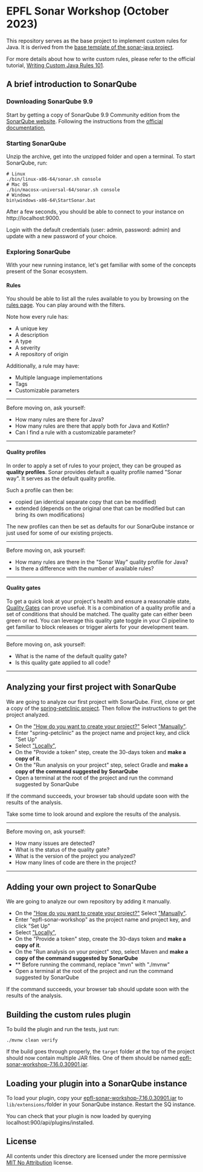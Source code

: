 # EPFL Sonar Workshop (October 2023)

This repository serves as the base project to implement custom rules for Java.
It is derived from the [base template of the sonar-java project](https://github.com/SonarSource/sonar-java/tree/1947bdb5bec965afcee43087febf32245cb06253/docs/java-custom-rules-example).

For more details about how to write custom rules, please refer to the official tutorial, [Writing Custom Java Rules 101](https://github.com/SonarSource/sonar-java/blob/1947bdb5bec965afcee43087febf32245cb06253/docs/CUSTOM_RULES_101.md).

## A brief introduction to SonarQube

### Downloading SonarQube 9.9
Start by getting a copy of SonarQube 9.9 Community edition from the [SonarQube website](https://binaries.sonarsource.com/Distribution/sonarqube/sonarqube-9.9.2.77).
Following the instructions from the [official documentation](https://docs.sonarsource.com/sonarqube/9.9),

### Starting SonarQube
Unzip the archive, get into the unzipped folder and open a terminal.
To start SonarQube, run:

```shell
# Linux
./bin/linux-x86-64/sonar.sh console
# Mac OS
./bin/macosx-universal-64/sonar.sh console
# Windows
bin\windows-x86-64\StartSonar.bat
```

After a few seconds, you should be able to connect to your instance on http://localhost:9000.

Login with the default credentials (user: admin, password: admin) and update with a new password of your choice.

### Exploring SonarQube

With your new running instance, let's get familiar with some of the concepts present of the Sonar ecosystem.

#### Rules

You should be able to list all the rules available to you by browsing on the [rules page](http://localhost:9000/coding_rules).
You can play around with the filters.

Note how every rule has:
- A unique key
- A description
- A type
- A severity
- A repository of origin

Additionally, a rule may have:
- Multiple language implementations
- Tags
- Customizable parameters

---
Before moving on, ask yourself:
- How many rules are there for Java?
- How many rules are there that apply both for Java and Kotlin?
- Can I find a rule with a customizable parameter?
---

#### Quality profiles

In order to apply a set of rules to your project, they can be grouped as __quality profiles__.
Sonar provides default a quality profile named "Sonar way".
It serves as the default quality profile.

Such a profile can then be:
- copied (an identical separate copy that can be modified)
- extended (depends on the original one that can be modified but can bring its own modifications)

The new profiles can then be set as defaults for our SonarQube instance or just used for some of our existing projects.

---
Before moving on, ask yourself:
- How many rules are there in the "Sonar Way" quality profile for Java?
- Is there a difference with the number of available rules?
---


#### Quality gates

To get a quick look at your project's health and ensure a reasonable state, [Quality Gates](http://localhost:9000/quality_gates/) can prove usefué.
It is a combination of a quality profile and a set of conditions that should be matched.
The quality gate can either been green or red.
You can leverage this quality gate toggle in your CI pipeline to get familiar to block releases or trigger alerts for your development team.

---
Before moving on, ask yourself:
- What is the name of the default quality gate?
- Is this quality gate applied to all code?
---

## Analyzing your first project with SonarQube

We are going to analyze our first project with SonarQube.
First, clone or get a copy of the [spring-petclinic project](https://github.com/spring-projects/spring-petclinic).
Then follow the instructions to get the project analyzed.

- On the ["How do you want to create your project?"](http://localhost:9000/projects/create) Select ["Manually"](http://localhost:9000/projects/create?mode=manual).
- Enter "spring-petclinic" as the project name and project key, and click "Set Up"
- Select ["Locally"](http://localhost:9000/dashboard?id=epfl-sonar-workshop&selectedTutorial=local),
- On the "Provide a token" step, create the 30-days token and **make a copy of it**.
- On the "Run analysis on your project" step, select Gradle and **make a copy of the command suggested by SonarQube**
- Open a terminal at the root of the project and run the command suggested by SonarQube

If the command succeeds, your browser tab should update soon with the results of the analysis.

Take some time to look around and explore the results of the analysis.

---
Before moving on, ask yourself:
- How many issues are detected?
- What is the status of the quality gate?
- What is the version of the project you analyzed?
- How many lines of code are there in the project?
---


## Adding your own project to SonarQube
We are going to analyze our own repository by adding it manually.

- On the ["How do you want to create your project?"](http://localhost:9000/projects/create) Select ["Manually"](http://localhost:9000/projects/create?mode=manual).
- Enter "epfl-sonar-workshop" as the project name and project key, and click "Set Up"
- Select ["Locally"](http://localhost:9000/dashboard?id=epfl-sonar-workshop&selectedTutorial=local),
- On the "Provide a token" step, create the 30-days token and **make a copy of it**.
- On the "Run analysis on your project" step, select Maven and **make a copy of the command suggested by SonarQube**
- ** Before running the command, replace "mvn" with "./mvnw"
- Open a terminal at the root of the project and run the command suggested by SonarQube

If the command succeeds, your browser tab should update soon with the results of the analysis.


## Building the custom rules plugin

To build the plugin and run the tests, just run:

```shell
./mvnw clean verify
```

If the build goes through properly, the `target` folder at the top of the project should now contain multiple JAR files.
One of them should be named [epfl-sonar-workshop-7.16.0.30901.jar](target%2Fepfl-sonar-workshop-7.16.0.30901.jar).

## Loading your plugin into a SonarQube instance

To load your plugin, copy your [epfl-sonar-workshop-7.16.0.30901.jar](target%2Fepfl-sonar-workshop-7.16.0.30901.jar) to `lib/extensions/`folder in your SonarQube instance.
Restart the SQ instance.

You can check that your plugin is now loaded by querying localhost:900/api/plugins/installed.

## License

All contents under this directory are licensed under the more permissive [MIT No Attribution](LICENSE.txt) license.
